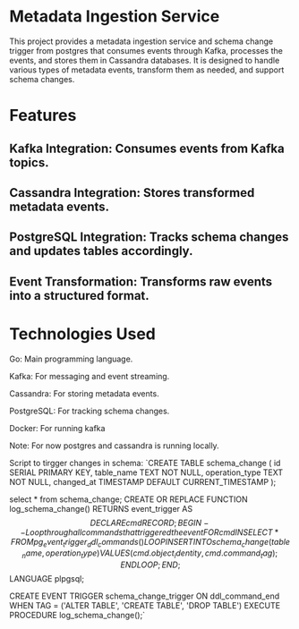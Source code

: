# Metadata Ingestion Service

This project provides a metadata ingestion service and schema change trigger from postgres that consumes events through Kafka, processes the events, and stores them in Cassandra databases. It is designed to handle various types of metadata events, transform them as needed, and support schema changes.

# Features
## Kafka Integration: Consumes events from Kafka topics.
## Cassandra Integration: Stores transformed metadata events.
## PostgreSQL Integration: Tracks schema changes and updates tables accordingly.
## Event Transformation: Transforms raw events into a structured format.

# Technologies Used
Go: Main programming language.

Kafka: For messaging and event streaming.

Cassandra: For storing metadata events.

PostgreSQL: For tracking schema changes.

Docker: For running kafka 

Note: For now postgres and cassandra is running locally.

Script to tirgger changes in schema:
`CREATE TABLE schema_change (
    id SERIAL PRIMARY KEY,
    table_name TEXT NOT NULL,
    operation_type TEXT NOT NULL,
    changed_at TIMESTAMP DEFAULT CURRENT_TIMESTAMP
);

select * from schema_change;
CREATE OR REPLACE FUNCTION log_schema_change()
RETURNS event_trigger AS $$
DECLARE
    cmd RECORD;
BEGIN
    -- Loop through all commands that triggered the event
    FOR cmd IN SELECT * FROM pg_event_trigger_ddl_commands() LOOP
        INSERT INTO schema_change (table_name, operation_type)
        VALUES (cmd.object_identity, cmd.command_tag);
    END LOOP;
END;
$$ LANGUAGE plpgsql;

CREATE EVENT TRIGGER schema_change_trigger
ON ddl_command_end
WHEN TAG = ('ALTER TABLE', 'CREATE TABLE', 'DROP TABLE')
EXECUTE PROCEDURE log_schema_change();`

